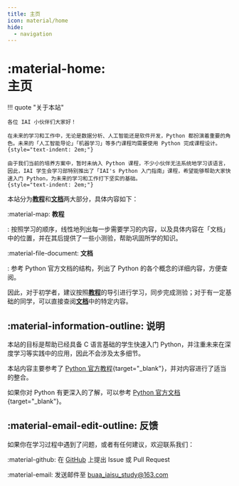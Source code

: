 ```yaml
---
title: 主页
icon: material/home
hide:
  - navigation
---
```


# :material-home:<br>主页

!!! quote "关于本站"

    各位 IAI 小伙伴们大家好！

    在未来的学习和工作中，无论是数据分析、人工智能还是软件开发，Python 都扮演着重要的角色。未来的「人工智能导论」「机器学习」等多门课程均需要使用 Python 完成课程设计。
    {style="text-indent: 2em;"}

    由于我们当前的培养方案中，暂时未纳入 Python 课程，不少小伙伴无法系统地学习该语言，因此，IAI 学生会学习部特别推出了「IAI's Python 入门指南」课程，希望能够帮助大家快速入门 Python，为未来的学习和工作打下坚实的基础。
    {style="text-indent: 2em;"}

本站分为[**教程**](./guide/index.md)和[**文档**](./doc/index.md)两大部分，具体内容如下：

:material-map: **教程**

:   按照学习的顺序，线性地列出每一步需要学习的内容，以及具体内容在「文档」中的位置，并在其后提供了一些小测验，帮助巩固所学的知识。

:material-file-document: **文档**

:   参考 Python 官方文档的结构，列出了 Python 的各个概念的详细内容，方便查阅。

因此，对于初学者，建议按照[**教程**](./guide/index.md)的导引进行学习，同步完成测验；对于有一定基础的同学，可以直接查阅[**文档**](./doc/index.md)中的特定内容。

## :material-information-outline: 说明

本站的目标是帮助已经具备 C 语言基础的学生快速入门 Python，并注重未来在深度学习等实践中的应用，因此不会涉及太多细节。

本站内容主要参考了 [Python 官方教程](https://docs.python.org/zh-cn/3/tutorial/index.html){target="_blank"}，并对内容进行了适当的整合。

如果你对 Python 有更深入的了解，可以参考 [Python 官方文档](https://docs.python.org/zh-cn/3/){target="_blank"}。

## :material-email-edit-outline: 反馈

如果你在学习过程中遇到了问题，或者有任何建议，欢迎联系我们：

:material-github: 在 [GitHub](https://github.com/BobYue-01/python-guide) 上提出 Issue 或 Pull Request

:material-email: 发送邮件至 [buaa_iaisu_study@163.com](mailto:buaa_iaisu_study@163.com)
